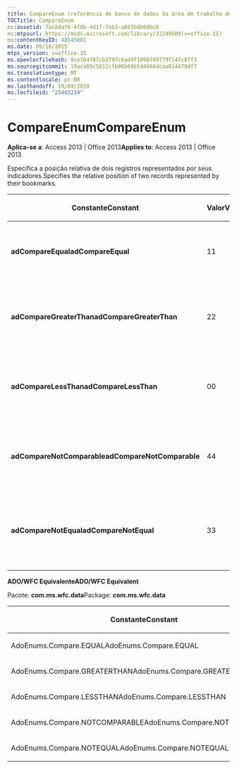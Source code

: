 ```yaml
---
title: CompareEnum (referência de banco de dados da área de trabalho do Access)
TOCTitle: CompareEnum
ms:assetid: 7ac84af6-4f8b-4d1f-7eb3-a015b8b60bc6
ms:mtpsurl: https://msdn.microsoft.com/library/JJ249509(v=office.15)
ms:contentKeyID: 48545801
ms.date: 09/18/2015
mtps_version: v=office.15
ms.openlocfilehash: 9cef64707cb2797c6ad4f1090749779f147c87f3
ms.sourcegitcommit: 19aca09c5812cfb98b68b5d4604dcaa814479df7
ms.translationtype: MT
ms.contentlocale: pt-BR
ms.lasthandoff: 10/09/2018
ms.locfileid: "25463234"
---
```

# <a name="compareenum"></a><span data-ttu-id="713c6-102">CompareEnum</span><span class="sxs-lookup"><span data-stu-id="713c6-102">CompareEnum</span></span>


<span data-ttu-id="713c6-103">**Aplica-se a**: Access 2013 | Office 2013</span><span class="sxs-lookup"><span data-stu-id="713c6-103">**Applies to**: Access 2013 | Office 2013</span></span>

<span data-ttu-id="713c6-104">Especifica a posição relativa de dois registros representados por seus indicadores.</span><span class="sxs-lookup"><span data-stu-id="713c6-104">Specifies the relative position of two records represented by their bookmarks.</span></span>

<table>
<colgroup>
<col style="width: 33%" />
<col style="width: 33%" />
<col style="width: 33%" />
</colgroup>
<thead>
<tr class="header">
<th><p><span data-ttu-id="713c6-105">Constante</span><span class="sxs-lookup"><span data-stu-id="713c6-105">Constant</span></span></p></th>
<th><p><span data-ttu-id="713c6-106">Valor</span><span class="sxs-lookup"><span data-stu-id="713c6-106">Value</span></span></p></th>
<th><p><span data-ttu-id="713c6-107">Descrição</span><span class="sxs-lookup"><span data-stu-id="713c6-107">Description</span></span></p></th>
</tr>
</thead>
<tbody>
<tr class="odd">
<td><p><span data-ttu-id="713c6-108"><strong>adCompareEqual</strong></span><span class="sxs-lookup"><span data-stu-id="713c6-108"><strong>adCompareEqual</strong></span></span></p></td>
<td><p><span data-ttu-id="713c6-109">1</span><span class="sxs-lookup"><span data-stu-id="713c6-109">1</span></span></p></td>
<td><p><span data-ttu-id="713c6-110">Indica que os indicadores são iguais.</span><span class="sxs-lookup"><span data-stu-id="713c6-110">Indicates that the bookmarks are equal.</span></span></p></td>
</tr>
<tr class="even">
<td><p><span data-ttu-id="713c6-111"><strong>adCompareGreaterThan</strong></span><span class="sxs-lookup"><span data-stu-id="713c6-111"><strong>adCompareGreaterThan</strong></span></span></p></td>
<td><p><span data-ttu-id="713c6-112">2</span><span class="sxs-lookup"><span data-stu-id="713c6-112">2</span></span></p></td>
<td><p><span data-ttu-id="713c6-113">Indica que o primeiro indicador é após o segundo.</span><span class="sxs-lookup"><span data-stu-id="713c6-113">Indicates that the first bookmark is after the second.</span></span></p></td>
</tr>
<tr class="odd">
<td><p><span data-ttu-id="713c6-114"><strong>adCompareLessThan</strong></span><span class="sxs-lookup"><span data-stu-id="713c6-114"><strong>adCompareLessThan</strong></span></span></p></td>
<td><p><span data-ttu-id="713c6-115">0</span><span class="sxs-lookup"><span data-stu-id="713c6-115">0</span></span></p></td>
<td><p><span data-ttu-id="713c6-116">Indica que o primeiro indicador é antes do segundo.</span><span class="sxs-lookup"><span data-stu-id="713c6-116">Indicates that the first bookmark is before the second.</span></span></p></td>
</tr>
<tr class="even">
<td><p><span data-ttu-id="713c6-117"><strong>adCompareNotComparable</strong></span><span class="sxs-lookup"><span data-stu-id="713c6-117"><strong>adCompareNotComparable</strong></span></span></p></td>
<td><p><span data-ttu-id="713c6-118">4</span><span class="sxs-lookup"><span data-stu-id="713c6-118">4</span></span></p></td>
<td><p><span data-ttu-id="713c6-119">Indica que os indicadores não podem ser comparados.</span><span class="sxs-lookup"><span data-stu-id="713c6-119">Indicates that the bookmarks cannot be compared.</span></span></p></td>
</tr>
<tr class="odd">
<td><p><span data-ttu-id="713c6-120"><strong>adCompareNotEqual</strong></span><span class="sxs-lookup"><span data-stu-id="713c6-120"><strong>adCompareNotEqual</strong></span></span></p></td>
<td><p><span data-ttu-id="713c6-121">3</span><span class="sxs-lookup"><span data-stu-id="713c6-121">3</span></span></p></td>
<td><p><span data-ttu-id="713c6-122">Indica que os indicadores não são iguais e não estão em ordem.</span><span class="sxs-lookup"><span data-stu-id="713c6-122">Indicates that the bookmarks are not equal and not ordered.</span></span></p></td>
</tr>
</tbody>
</table>


<span data-ttu-id="713c6-123">**ADO/WFC Equivalente**</span><span class="sxs-lookup"><span data-stu-id="713c6-123">**ADO/WFC Equivalent**</span></span>

<span data-ttu-id="713c6-124">Pacote: **com.ms.wfc.data**</span><span class="sxs-lookup"><span data-stu-id="713c6-124">Package: **com.ms.wfc.data**</span></span>

<table>
<colgroup>
<col style="width: 100%" />
</colgroup>
<thead>
<tr class="header">
<th><p><span data-ttu-id="713c6-125">Constante</span><span class="sxs-lookup"><span data-stu-id="713c6-125">Constant</span></span></p></th>
</tr>
</thead>
<tbody>
<tr class="odd">
<td><p><span data-ttu-id="713c6-126">AdoEnums.Compare.EQUAL</span><span class="sxs-lookup"><span data-stu-id="713c6-126">AdoEnums.Compare.EQUAL</span></span></p></td>
</tr>
<tr class="even">
<td><p><span data-ttu-id="713c6-127">AdoEnums.Compare.GREATERTHAN</span><span class="sxs-lookup"><span data-stu-id="713c6-127">AdoEnums.Compare.GREATERTHAN</span></span></p></td>
</tr>
<tr class="odd">
<td><p><span data-ttu-id="713c6-128">AdoEnums.Compare.LESSTHAN</span><span class="sxs-lookup"><span data-stu-id="713c6-128">AdoEnums.Compare.LESSTHAN</span></span></p></td>
</tr>
<tr class="even">
<td><p><span data-ttu-id="713c6-129">AdoEnums.Compare.NOTCOMPARABLE</span><span class="sxs-lookup"><span data-stu-id="713c6-129">AdoEnums.Compare.NOTCOMPARABLE</span></span></p></td>
</tr>
<tr class="odd">
<td><p><span data-ttu-id="713c6-130">AdoEnums.Compare.NOTEQUAL</span><span class="sxs-lookup"><span data-stu-id="713c6-130">AdoEnums.Compare.NOTEQUAL</span></span></p></td>
</tr>
</tbody>
</table>

